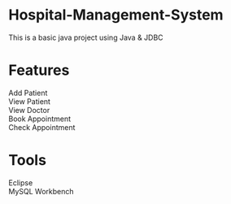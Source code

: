# Hospital-Management-System
This is a basic java project using Java & JDBC

<h1>Features</h1>
Add Patient
<br>
View Patient
<br>
View Doctor
<br>
Book Appointment
<br>
Check Appointment

<h1>Tools</h1>
Eclipse
<br>
MySQL Workbench
